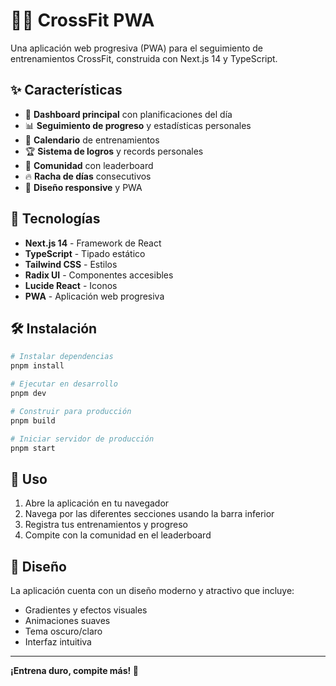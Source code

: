 # 🏋️‍♂️ CrossFit PWA

Una aplicación web progresiva (PWA) para el seguimiento de entrenamientos CrossFit, construida con Next.js 14 y TypeScript.

## ✨ Características

- 🎯 **Dashboard principal** con planificaciones del día
- 📊 **Seguimiento de progreso** y estadísticas personales
- 📅 **Calendario** de entrenamientos
- 🏆 **Sistema de logros** y records personales
- 👥 **Comunidad** con leaderboard
- 🔥 **Racha de días** consecutivos
- 📱 **Diseño responsive** y PWA

## 🚀 Tecnologías

- **Next.js 14** - Framework de React
- **TypeScript** - Tipado estático
- **Tailwind CSS** - Estilos
- **Radix UI** - Componentes accesibles
- **Lucide React** - Iconos
- **PWA** - Aplicación web progresiva

## 🛠️ Instalación

```bash
# Instalar dependencias
pnpm install

# Ejecutar en desarrollo
pnpm dev

# Construir para producción
pnpm build

# Iniciar servidor de producción
pnpm start
```

## 📱 Uso

1. Abre la aplicación en tu navegador
2. Navega por las diferentes secciones usando la barra inferior
3. Registra tus entrenamientos y progreso
4. Compite con la comunidad en el leaderboard

## 🎨 Diseño

La aplicación cuenta con un diseño moderno y atractivo que incluye:
- Gradientes y efectos visuales
- Animaciones suaves
- Tema oscuro/claro
- Interfaz intuitiva

---

**¡Entrena duro, compite más! 💪**
